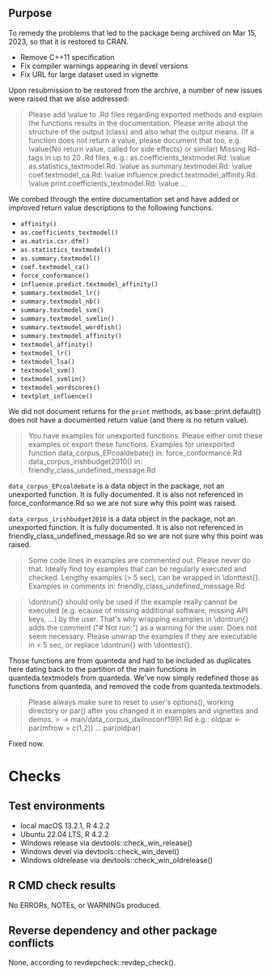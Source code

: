 ## Purpose

To remedy the problems that led to the package being archived on Mar 15, 2023, so that it is restored to CRAN.

* Remove C++11 specification
* Fix compiler warnings appearing in devel versions
* Fix URL for large dataset used in vignette

Upon resubmission to be restored from the archive, a number of new issues were raised that we also addressed:

> Please add \value to .Rd files regarding exported methods and explain the
> functions results in the documentation. Please write about the structure of the
> output (class) and also what the output means. (If a function does not return a
> value, please document that too, e.g. \value{No return value, called for side
> effects} or similar)
> Missing Rd-tags in up to 20 .Rd files, e.g.:
>      as.coefficients_textmodel.Rd: \value
>      as.statistics_textmodel.Rd: \value
>      as.summary.textmodel.Rd: \value
>      coef.textmodel_ca.Rd: \value
>      influence.predict.textmodel_affinity.Rd: \value
>      print.coefficients_textmodel.Rd: \value
>      ...

We combed through the entire documentation set and have added or improved return value descriptions to the following functions.
* `affinity()`
* `as.coefficients_textmodel()`
* `as.matrix.csr.dfm()`
* `as.statistics_textmodel()`
* `as.summary.textmodel()`
* `coef.textmodel_ca()`
* `force_conformance()`
* `influence.predict.textmodel_affinity()`
* `summary.textmodel_lr()`
* `summary.textmodel_nb()`
* `summary.textmodel_svm()`
* `summary.textmodel_svmlin()`
* `summary.textmodel_wordfish()`
* `summary.textmodel_affinity()`
* `textmodel_affinity()`
* `textmodel_lr()`
* `textmodel_lsa()`
* `textmodel_svm()`
* `textmodel_svmlin()`
* `textmodel_wordscores()`
* `textplot_influence()`

We did not document returns for the `print` methods, as base::print.default() does not have a documented return value (and there is no return value).

> You have examples for unexported functions. Please either omit these examples or export these functions.
> Examples for unexported function
>   data_corpus_EPcoaldebate() in:
>      force_conformance.Rd
>   data_corpus_irishbudget2010() in:
>      friendly_class_undefined_message.Rd

`data_corpus_EPcoaldebate` is a data object in the package, not an unexported function.  It is fully documented. It is also not referenced in force_conformance.Rd so we are not sure why this point was raised.

`data_corpus_irishbudget2010` is a data object in the package, not an unexported function.  It is fully documented. It is also not referenced in friendly_class_undefined_message.Rd so we are not sure why this point was raised.


> Some code lines in examples are commented out.
> Please never do that. Ideally find toy examples that can be regularly executed
> and checked. Lengthy examples (> 5 sec), can be wrapped in \donttest{}.
> Examples in comments in:
>      friendly_class_undefined_message.Rd

> \dontrun{} should only be used if the example really cannot be executed (e.g.
> ecause of missing additional software, missing API keys, ...) by the user.
> That's why wrapping examples in \dontrun{} adds the comment ("# Not run:") as a
> warning for the user.
> Does not seem necessary.
> Please unwrap the examples if they are executable in < 5 sec, or replace
> \dontrun{} with \donttest{}.

Those functions are from quanteda and had to be included as duplicates here dating back to the partition of the main functions in quanteda.textmodels from quanteda.  We've now simply redefined those as functions from quanteda, and removed the code from quanteda.textmodels.


> Please always make sure to reset to user's options(), working directory or par() after you changed it in examples and vignettes and demos. > -> man/data_corpus_dailnoconf1991.Rd
> e.g.:
> oldpar <- par(mfrow = c(1,2))
> ...
> par(oldpar)

Fixed now.

# Checks

## Test environments

* local macOS 13.2.1, R 4.2.2
* Ubuntu 22.04 LTS, R 4.2.2
* Windows release via devtools::check_win_release()
* Windows devel via devtools::check_win_devel()
* Windows oldrelease via devtools::check_win_oldrelease()

## R CMD check results

No ERRORs, NOTEs, or WARNINGs produced.

## Reverse dependency and other package conflicts

None, according to revdepcheck::revdep_check().
